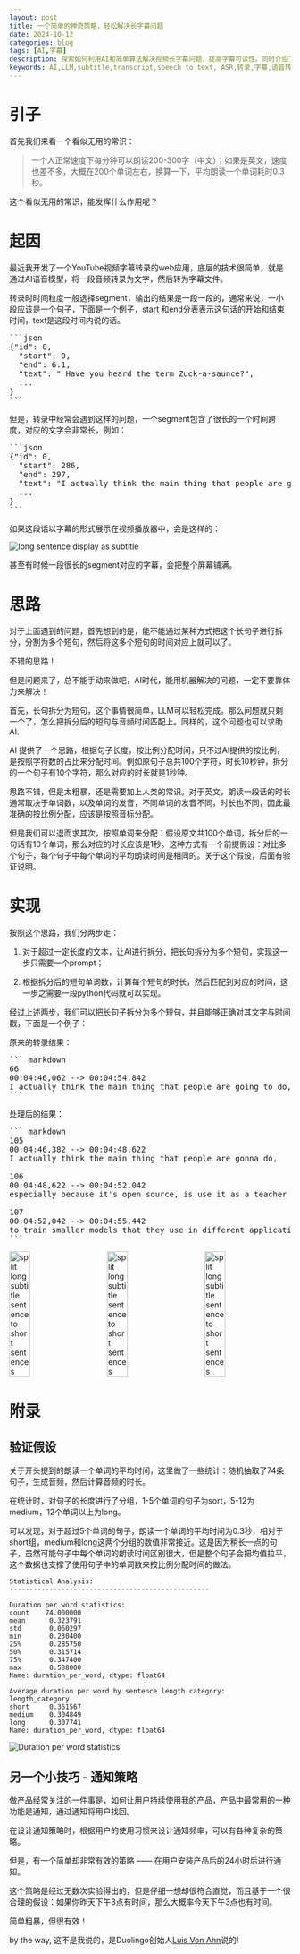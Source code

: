 ```yaml
---
layout: post
title: 一个简单的神奇策略，轻松解决长字幕问题
date: 2024-10-12
categories: blog
tags: [AI,字幕]
description: 探索如何利用AI和简单算法解决视频长字幕问题，提高字幕可读性。同时介绍了一个有效的产品通知策略，帮助提升用户留存率。
keywords: AI,LLM,subtitle,transcript,speech to text, ASR,转录,字幕,语音转文本
---
```



# 引子

首先我们来看一个看似无用的常识：

> 一个人正常速度下每分钟可以朗读200-300字（中文）；如果是英文，速度也差不多，大概在200个单词左右，换算一下，平均朗读一个单词耗时0.3秒。
> 

这个看似无用的常识，能发挥什么作用呢？

# 起因

最近我开发了一个YouTube视频字幕转录的web应用，底层的技术很简单，就是通过AI语音模型，将一段音频转录为文字，然后转为字幕文件。

转录时时间粒度一般选择segment，输出的结果是一段一段的，通常来说，一小段应该是一个句子，下面是一个例子，start 和end分表表示这句话的开始和结束时间，text是这段时间内说的话。

<pre>
```json
{"id": 0,
  "start": 0,
  "end": 6.1,
  "text": " Have you heard the term Zuck-a-saunce?",
  ...
}
```
</pre>


但是，转录中经常会遇到这样的问题，一个segment包含了很长的一个时间跨度，对应的文字会非常长，例如：
<pre>
```json
{"id": 0,
  "start": 286,
  "end": 297,
  "text": "I actually think the main thing that people are going to do, especially because it's open source, is use it as a teacher to train smaller models that they use in different applications.",
  ...
}
```
</pre>


如果这段话以字幕的形式展示在视频播放器中，会是这样的：

![long sentence display as subtitle](/img/long_subtitle_video.png)

甚至有时候一段很长的segment对应的字幕，会把整个屏幕铺满。

# 思路

对于上面遇到的问题，首先想到的是，能不能通过某种方式把这个长句子进行拆分，分割为多个短句，然后将这多个短句的时间对应上就可以了。

不错的思路！

但是问题来了，总不能手动来做吧，AI时代，能用机器解决的问题，一定不要靠体力来解决！

首先，长句拆分为短句，这个事情很简单，LLM可以轻松完成。那么问题就只剩一个了，怎么把拆分后的短句与音频时间匹配上。同样的，这个问题也可以求助AI.

AI 提供了一个思路，根据句子长度，按比例分配时间，只不过AI提供的按比例，是按照字符数的占比来分配时间。例如原句子总共100个字符，时长10秒钟，拆分的一个句子有10个字符，那么对应的时长就是1秒钟。

思路不错，但是太粗暴，还是需要加上人类的常识。对于英文，朗读一段话的时长通常取决于单词数，以及单词的发音，不同单词的发音不同，时长也不同，因此最准确的按比例分配，应该是按照音标分配。

但是我们可以退而求其次，按照单词来分配：假设原文共100个单词，拆分后的一句话有10个单词，那么对应的时长应该是1秒。这种方式有一个前提假设：对比多个句子，每个句子中每个单词的平均朗读时间是相同的。关于这个假设，后面有验证说明。



# 实现

按照这个思路，我们分两步走：

1. 对于超过一定长度的文本，让AI进行拆分，把长句拆分为多个短句，实现这一步只需要一个prompt；
        
2. 根据拆分后的短句单词数，计算每个短句的时长，然后匹配到对应的时间，这一步之需要一段python代码就可以实现。

经过上述两步，我们可以把长句子拆分为多个短句，并且能够正确对其文字与时间戳，下面是一个例子：

原来的转录结果：

<pre>
``` markdown
66
00:04:46,062 --> 00:04:54,842
I actually think the main thing that people are going to do, especially because it's open source, is use it as a teacher to train smaller models that they use in different applications.
```
</pre>


处理后的结果：

<pre>
``` markdown
105
00:04:46,382 --> 00:04:48,622
I actually think the main thing that people are gonna do,

106
00:04:48,622 --> 00:04:52,042
especially because it's open source, is use it as a teacher

107
00:04:52,042 --> 00:04:55,442
to train smaller models that they use in different applications.
```
</pre>



<div style="display: flex; justify-content: space-between; align-items: center; margin-bottom: 20px; gap: 20px;">
    <img src="/img/subtitle_lang_sentence_to_short.png" alt="split long subtitle sentence to short sentences" style="width: calc(33.33% - 14px); height: auto;">
    <img src="/img/subtitle_lang_sentence_to_short2.png" alt="split long subtitle sentence to short sentences" style="width: calc(33.33% - 14px); height: auto;">
    <img src="/img/subtitle_lang_sentence_to_short3.png" alt="split long subtitle sentence to short sentences" style="width: calc(33.33% - 14px); height: auto;">
</div>


# 附录

## 验证假设

关于开头提到的朗读一个单词的平均时间，这里做了一些统计：随机抽取了74条句子，生成音频，然后计算音频的时长。

在统计时，对句子的长度进行了分组，1-5个单词的句子为sort，5-12为medium，12个单词以上为long。

可以发现，对于超过5个单词的句子，朗读一个单词的平均时间为0.3秒，相对于short组，medium和long这两个分组的数值非常接近。这是因为稍长一点的句子，虽然可能句子中每个单词的朗读时间区别很大，但是整个句子会把均值拉平，这个数据也支撑了使用句子中的单词数来按比例分配时间的做法。

```
Statistical Analysis:
--------------------------------------------------

Duration per word statistics:
count    74.000000
mean      0.323791
std       0.060297
min       0.230400
25%       0.285750
50%       0.315714
75%       0.347400
max       0.588000
Name: duration_per_word, dtype: float64

Average duration per word by sentence length category:
length_category
short     0.361567
medium    0.304849
long      0.307741
Name: duration_per_word, dtype: float64
```


![Duration per word statistics](/img/word_duration_stats.png)

## 另一个小技巧 - 通知策略

做产品经常关注的一件事是，如何让用户持续使用我的产品，产品中最常用的一种功能是通知，通过通知将用户找回。

在设计通知策略时，根据用户的使用习惯来设计通知频率，可以有各种复杂的策略。

但是，有一个简单却非常有效的策略 —— 在用户安装产品后的24小时后进行通知。

这个策略是经过无数次实验得出的，但是仔细一想却很符合直觉，而且基于一个很合理的假设：如果你昨天下午3点有时间，那么大概率今天下午3点也有时间。

简单粗暴，但很有效！

by the way, 这不是我说的，是Duolingo创始人[Luis Von Ahn](https://www.youtube.com/watch?v=P6FORpg0KVo&ab_channel=TED)说的!


